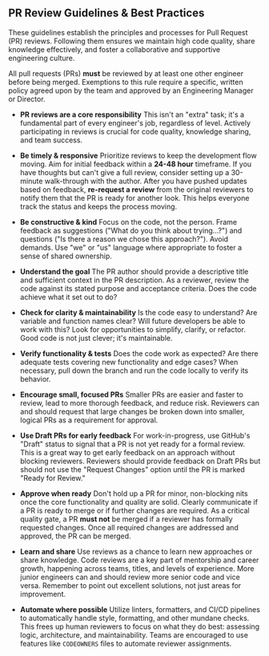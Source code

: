 ## PR Review Guidelines & Best Practices

These guidelines establish the principles and processes for Pull Request (PR) reviews. Following them ensures we maintain high code quality, share knowledge effectively, and foster a collaborative and supportive engineering culture.

All pull requests (PRs) **must** be reviewed by at least one other engineer before being merged. Exemptions to this rule require a specific, written policy agreed upon by the team and approved by an Engineering Manager or Director.

- **PR reviews are a core responsibility**
  This isn't an "extra" task; it's a fundamental part of every engineer's job, regardless of level. Actively participating in reviews is crucial for code quality, knowledge sharing, and team success.

- **Be timely & responsive**
  Prioritize reviews to keep the development flow moving. Aim for initial feedback within a **24-48 hour** timeframe. If you have thoughts but can't give a full review, consider setting up a 30-minute walk-through with the author. After you have pushed updates based on feedback, **re-request a review** from the original reviewers to notify them that the PR is ready for another look. This helps everyone track the status and keeps the process moving.

- **Be constructive & kind**
  Focus on the code, not the person. Frame feedback as suggestions ("What do you think about trying...?") and questions ("Is there a reason we chose this approach?"). Avoid demands. Use "we" or "us" language where appropriate to foster a sense of shared ownership.

- **Understand the goal**
  The PR author should provide a descriptive title and sufficient context in the PR description. As a reviewer, review the code against its stated purpose and acceptance criteria. Does the code achieve what it set out to do?

- **Check for clarity & maintainability**
  Is the code easy to understand? Are variable and function names clear? Will future developers be able to work with this? Look for opportunities to simplify, clarify, or refactor. Good code is not just clever; it's maintainable.

- **Verify functionality & tests**
  Does the code work as expected? Are there adequate tests covering new functionality and edge cases? When necessary, pull down the branch and run the code locally to verify its behavior.

- **Encourage small, focused PRs**
  Smaller PRs are easier and faster to review, lead to more thorough feedback, and reduce risk. Reviewers can and should request that large changes be broken down into smaller, logical PRs as a requirement for approval.

- **Use Draft PRs for early feedback**
  For work-in-progress, use GitHub's "Draft" status to signal that a PR is not yet ready for a formal review. This is a great way to get early feedback on an approach without blocking reviewers. Reviewers should provide feedback on Draft PRs but should not use the "Request Changes" option until the PR is marked "Ready for Review."

- **Approve when ready**
  Don't hold up a PR for minor, non-blocking nits once the core functionality and quality are solid. Clearly communicate if a PR is ready to merge or if further changes are required. As a critical quality gate, a PR **must not** be merged if a reviewer has formally requested changes. Once all required changes are addressed and approved, the PR can be merged.

- **Learn and share**
  Use reviews as a chance to learn new approaches or share knowledge. Code reviews are a key part of mentorship and career growth, happening across teams, titles, and levels of experience. More junior engineers can and should review more senior code and vice versa. Remember to point out excellent solutions, not just areas for improvement.

- **Automate where possible**
  Utilize linters, formatters, and CI/CD pipelines to automatically handle style, formatting, and other mundane checks. This frees up human reviewers to focus on what they do best: assessing logic, architecture, and maintainability. Teams are encouraged to use features like `CODEOWNERS` files to automate reviewer assignments.
